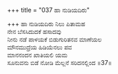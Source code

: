 +++
title = "037 ಹಾ ನುಡಿಯದಿರು"

+++
ಹಾ ನುಡಿಯದಿರು ನಿಲು ಪಿತಾಮಹ  
ನೇನ ಬೆಸಸಿದುದಕೆ ಹಸಾದವು  
ನೀನು ನಡೆ ಪಾಳಯಕೆ ಬಿಡುಗುರಿತನವ ಮಾಣೆಯಲ  
ಮೌನಮುದ್ರೆಯ ಹಿಡಿಯೆನಲು ಪವ  
ಮಾನನಂದನ ಖಾತಿಯಲಿ ಯಮ  
ಸೂನುವನು ಬಿಡೆ ನೋಡಿ ಮೆಲ್ಲನೆ ಸರಿದನಲ್ಲಿಂದ     ॥37॥